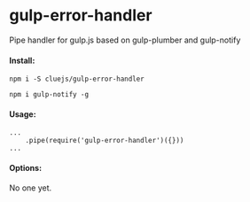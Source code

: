 # gulp-error-handler
Pipe handler for gulp.js based on gulp-plumber and gulp-notify

#### Install:
```
npm i -S cluejs/gulp-error-handler
```

```
npm i gulp-notify -g
```

#### Usage:
```
...
    .pipe(require('gulp-error-handler')({}))
...
```

#### Options:
No one yet.